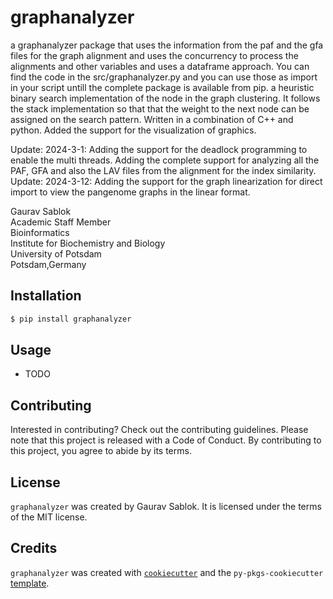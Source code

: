 # graphanalyzer

a graphanalyzer package that uses the information from the paf and the gfa files for the graph alignment and uses the concurrency to process the alignments and other variables and uses a dataframe approach. You can find the code in the src/graphanalyzer.py and you can use those as import in your script untill the complete package is available from pip. a heuristic binary search implementation of the node in the graph clustering. It follows the stack implementation so that that the weight to the next node can be assigned on the search pattern. Written in a combination of C++ and python. Added the support for the visualization of graphics.

Update: 2024-3-1: Adding the support for the deadlock programming to enable the multi threads. Adding the complete support for analyzing all the PAF, GFA  and also the LAV files from the alignment for the index similarity. 
Update: 2024-3-12: Adding the support for the graph linearization for direct import to view the pangenome graphs in the linear format. 

Gaurav Sablok \
Academic Staff Member \
Bioinformatics \
Institute for Biochemistry and Biology \
University of Potsdam \
Potsdam,Germany 

## Installation

```bash
$ pip install graphanalyzer
```

## Usage

- TODO

## Contributing

Interested in contributing? Check out the contributing guidelines. Please note that this project is released with a Code of Conduct. By contributing to this project, you agree to abide by its terms.

## License

`graphanalyzer` was created by Gaurav Sablok. It is licensed under the terms of the MIT license.

## Credits

`graphanalyzer` was created with [`cookiecutter`](https://cookiecutter.readthedocs.io/en/latest/) and the `py-pkgs-cookiecutter` [template](https://github.com/py-pkgs/py-pkgs-cookiecutter).

